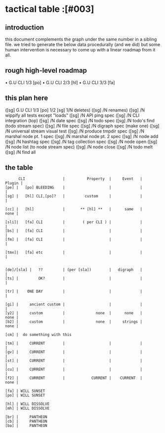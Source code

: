 # tactical table :[#003]

## introduction

this document complements the graph under the same number in a sibling
file. we tried to generate the below data procedurally (and we did) but
some human intervention is necessary to come up with a linear roadmap
from it all.




## rough high-level roadmap

  • G.U CLI 1/3 [po]
  • G.U CLI 2/3 [hl]
  • G.U CLI 3/3 [fa]




## this plan here

([sg] G.U CLI 1/3 [po] 1/2 [sg] 1/N deletes)
([sg]   /N renames)
([sg]   /N wippify all tests except "loads"
([sg]   /N API ping spec
([sg]   /N CLI integration (top)
([sg]   /N date spec
([sg]   /N todo spec
([sg]   /N todo's find (todo stream spec)
([sg]   /N file spec
([sg]   /N digraph spec (make one)
([sg]   /N universal stream visual test
([sg]   /N produce tmpdir spec
([sg]   /N marshal node pt. 1 spec
([sg]   /N marshal node pt. 2 spec
([sg]   /N node add
([sg]   /N hashtag spec
([sg]   /N tag collection spec
([sg]   /N node open
([sg]   /N node list (to node stream spec)
([sg]   /N node close
([sg]   /N todo melt
([sg]   /N find all




## the table


          CLI                 |          Property  |     Event   |   Plugin |
    [pe] |   [po] BLEEDING    |                    |             |          |
    [sg] |   [hl] CLI,[po]?   |         custom     |             |          |

    [cc] |   [hl]             |       ** [hl] **   |      same   |     none |

    [sli]|   [fa] CLI         |        ( per CLI ) |             |          |
    [bs] |   [fa] CLI         |                    |             |          |
    [fm] |   [fa] CLI         |                    |             |          |

    [tmx]|   [fa] etc         |                    |             |          |


    [de]/[sla] |   ??         | (per [sla])        |   digraph   |          |
    [ts] |         OK?        |                    |             |          |

    [tr] |    ONE DAY         |                    |             |          |

    [gi] |     ancient custom |                    |             |          |
    [y2] |     custom         |              none  |      none   |     none |
    [b2] |     custom         |              none  |     strings |     none |

    [cm] |  do something with this

    [tm] |     CURRENT        |                    |             |          |
    [gv] |     CURRENT        |                    |             |          |
    [st] |     CURRENT        |                    |             |          |
    [cu] |     CURRENT        |                    |             |          |
    [f2] |     CURRENT        |            CURRENT |    CURRENT  |     none |

    [fa] | WILL SUNSET
    [po] | WILL SUNSET

    [hl] | WILL DISSOLVE
    [mh] | WILL DISSOLVE

    [br] |     PANTHEON
    [cb] |     PANTHEON
    [ba] |     PANTHEON
